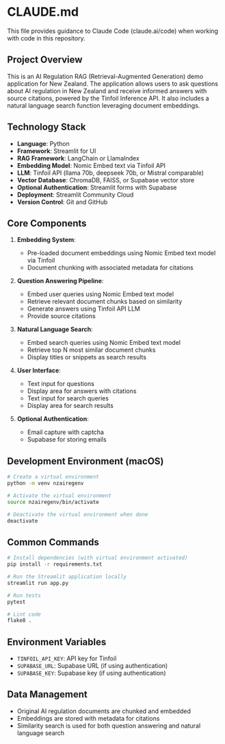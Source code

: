# CLAUDE.md

This file provides guidance to Claude Code (claude.ai/code) when working with code in this repository.

## Project Overview

This is an AI Regulation RAG (Retrieval-Augmented Generation) demo application for New Zealand. The application allows users to ask questions about AI regulation in New Zealand and receive informed answers with source citations, powered by the Tinfoil Inference API. It also includes a natural language search function leveraging document embeddings.

## Technology Stack

- **Language**: Python
- **Framework**: Streamlit for UI
- **RAG Framework**: LangChain or LlamaIndex
- **Embedding Model**: Nomic Embed text via Tinfoil API
- **LLM**: Tinfoil API (llama 70b, deepseek 70b, or Mistral comparable)
- **Vector Database**: ChromaDB, FAISS, or Supabase vector store
- **Optional Authentication**: Streamlit forms with Supabase
- **Deployment**: Streamlit Community Cloud
- **Version Control**: Git and GitHub

## Core Components

1. **Embedding System**: 
   - Pre-loaded document embeddings using Nomic Embed text model via Tinfoil
   - Document chunking with associated metadata for citations

2. **Question Answering Pipeline**:
   - Embed user queries using Nomic Embed text model
   - Retrieve relevant document chunks based on similarity
   - Generate answers using Tinfoil API LLM
   - Provide source citations

3. **Natural Language Search**:
   - Embed search queries using Nomic Embed text model
   - Retrieve top N most similar document chunks
   - Display titles or snippets as search results

4. **User Interface**:
   - Text input for questions
   - Display area for answers with citations
   - Text input for search queries
   - Display area for search results

5. **Optional Authentication**:
   - Email capture with captcha
   - Supabase for storing emails

## Development Environment (macOS)

```bash
# Create a virtual environment
python -m venv nzairegenv

# Activate the virtual environment
source nzairegenv/bin/activate

# Deactivate the virtual environment when done
deactivate
```

## Common Commands

```bash
# Install dependencies (with virtual environment activated)
pip install -r requirements.txt

# Run the Streamlit application locally
streamlit run app.py

# Run tests
pytest

# Lint code
flake8 .
```

## Environment Variables

- `TINFOIL_API_KEY`: API key for Tinfoil
- `SUPABASE_URL`: Supabase URL (if using authentication)
- `SUPABASE_KEY`: Supabase key (if using authentication)

## Data Management

- Original AI regulation documents are chunked and embedded
- Embeddings are stored with metadata for citations
- Similarity search is used for both question answering and natural language search